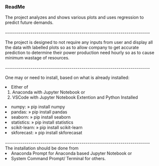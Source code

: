 <h3><b> ReadMe </b></h3>

The project analyzes and shows various plots and uses regression to predict future demands.
<br><br>--------------------------------------------------------------------------<br>

The project is designed to not require any inputs from user and display all the data with labelled plots so as to allow company to get accurate prediction to determine their power production need hourly so as to cause minimum wastage of resources.
<br><br>--------------------------------------------------------------------------<br>

One may or need to install, based on what is already installed:
<li>Either of <ol><li>Anaconda with Jupyter Notebook or <li>VSCode with Jupyter Notebook Extention and Python Installed</li></ol>
<li>numpy: » pip install numpy
<li>pandas: » pip install pandas
<li>seaborn: » pip install seaborn
<li>statistics: » pip install statistics
<li>scikit-learn: » pip install scikit-learn
<li>skforecast: » pip install skforecasat
<br><br>--------------------------------------------------------------------------<br>
The installation should be done from
<li> Anaconda Prompt for Anaconda based Jupyter Notebook or
<li> System Command Prompt/ Terminal for others.
